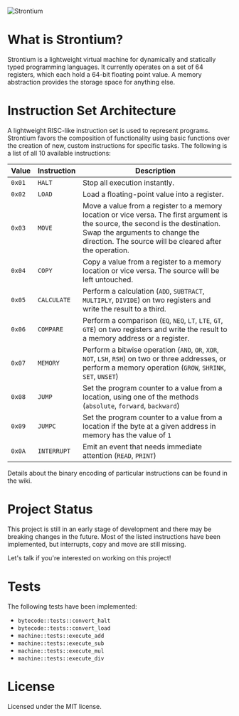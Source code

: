 ![Strontium](https://strontium.lyn.cloud/img/banner.png)

# What is Strontium?

Strontium is a lightweight virtual machine for dynamically and statically typed programming languages. It currently operates on a set of 64 registers, which each hold a 64-bit floating point value. A memory abstraction provides the storage space for anything else.

# Instruction Set Architecture

A lightweight RISC-like instruction set is used to represent programs. Strontium favors the composition of functionality using basic functions over the creation of new, custom instructions for specific tasks. The following is a list of all 10 available instructions:

| **Value**| **Instruction** | **Description**               
| -------- | --------------- | ----------------------------
|  `0x01`  | `HALT` 		 | Stop all execution instantly.
|  `0x02`  | `LOAD`      	 | Load a floating-point value into a register.
|  `0x03`  | `MOVE` 		 | Move a value from a register to a memory location or vice versa. The first argument is the source, the second is the destination. Swap the arguments to change the direction. The source will be cleared after the operation.
|  `0x04`  | `COPY` 		 | Copy a value from a register to a memory location or vice versa. The source will be left untouched.
|  `0x05`  | `CALCULATE` 	 | Perform a calculation (`ADD`, `SUBTRACT`, `MULTIPLY`, `DIVIDE`) on two registers and write the result to a third. 
|  `0x06`  | `COMPARE` 	     | Perform a comparison (`EQ`, `NEQ`, `LT`, `LTE`, `GT`, `GTE`) on two registers and write the result to a memory address or a register.
|  `0x07`  | `MEMORY` 	     | Perform a bitwise operation (`AND`, `OR`, `XOR`, `NOT`, `LSH`, `RSH`) on two or three addresses, or perform a memory operation (`GROW`, `SHRINK`, `SET`, `UNSET`)
|  `0x08`  | `JUMP` 	     | Set the program counter to a value from a location, using one of the methods (`absolute`, `forward`, `backward`)
|  `0x09`  | `JUMPC` 	     | Set the program counter to a value from a location if the byte at a given address in memory has the value of `1`
|  `0x0A`  | `INTERRUPT` 	 | Emit an event that needs immediate attention (`READ`, `PRINT`)

Details about the binary encoding of particular instructions can be found in the wiki.

# Project Status

This project is still in an early stage of development and there may be breaking changes in 
the future. Most of the listed instructions have been implemented, but interrupts, copy and move are still missing.

Let's talk if you're interested on working on this project!

# Tests

The following tests have been implemented:

* `bytecode::tests::convert_halt`
* `bytecode::tests::convert_load`
* `machine::tests::execute_add`
* `machine::tests::execute_sub`
* `machine::tests::execute_mul`
* `machine::tests::execute_div`

# License

Licensed under the MIT license.

